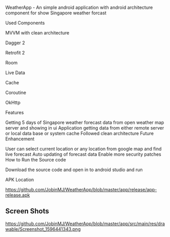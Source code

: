 WeatherApp - An simple android application with android architecture component for show Singapore weather forcast

Used Components

MVVM with clean architecture 

Dagger 2 

Retrofit 2 

Room 

Live Data 

Cache 

Coroutine 

OkHttp

Features

Getting 5 days of Singapore weather forecast data from open weather map server and showing in ui
Application getting data from either remote server or local data base or system cache
Followed clean architecture
Future Enhancement

User can select current location or any location from google map and find live forecast
Auto updating of  forecast data
Enable more security patches
How to Run the Source code

Download the source code and open in to android studio and run

APK Location

https://github.com/JobinMJ/WeatherApp/blob/master/app/release/app-release.apk

Screen Shots
------------

https://github.com/JobinMJ/WeatherApp/blob/master/app/src/main/res/drawable/Screenshot_1596441343.png
